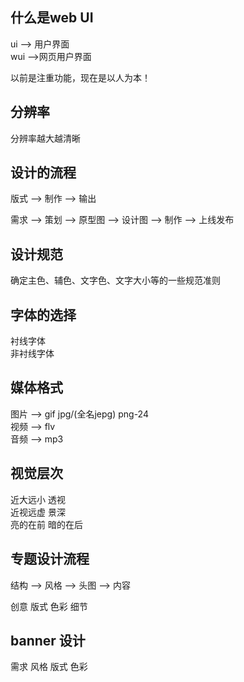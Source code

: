 ## 什么是web UI

ui --> 用户界面  
wui -->网页用户界面

以前是注重功能，现在是以人为本！

## 分辨率

分辨率越大越清晰  

## 设计的流程

版式 --> 制作 --> 输出  

需求 --> 策划 --> 原型图 --> 设计图 --> 制作 --> 上线发布

## 设计规范

确定主色、辅色、文字色、文字大小等的一些规范准则

## 字体的选择

衬线字体  
非衬线字体

## 媒体格式

图片 --> gif jpg/(全名jepg) png-24  
视频 --> flv  
音频 --> mp3

## 视觉层次

近大远小 透视  
近视远虚 景深  
亮的在前 暗的在后

## 专题设计流程

结构 --> 风格 --> 头图 --> 内容  

创意 版式 色彩 细节

## banner 设计

需求 风格 版式 色彩